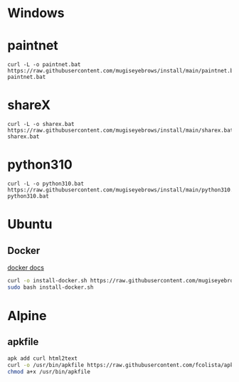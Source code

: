 # Windows

# paintnet

```shell
curl -L -o paintnet.bat https://raw.githubusercontent.com/mugiseyebrows/install/main/paintnet.bat
paintnet.bat
```

# shareX
```shell
curl -L -o sharex.bat https://raw.githubusercontent.com/mugiseyebrows/install/main/sharex.bat
sharex.bat
```

# python310
```shell
curl -L -o python310.bat https://raw.githubusercontent.com/mugiseyebrows/install/main/python310.bat
python310.bat
```

# Ubuntu

## Docker

[docker docs](https://docs.docker.com/engine/install/ubuntu/)

```bash
curl -o install-docker.sh https://raw.githubusercontent.com/mugiseyebrows/install/main/docker.sh
sudo bash install-docker.sh
```

# Alpine

## apkfile

```bash
apk add curl html2text
curl -o /usr/bin/apkfile https://raw.githubusercontent.com/fcolista/apkfile/main/apkfile
chmod a+x /usr/bin/apkfile
```
